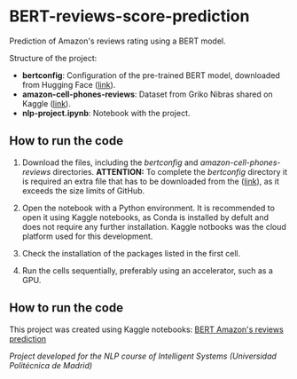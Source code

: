 # BERT-reviews-score-prediction
Prediction of Amazon's reviews rating using a BERT model.

Structure of the project:
* **bertconfig**: Configuration of the pre-trained BERT model, downloaded from Hugging Face ([link](https://storage.googleapis.com/bert_models/2018_10_18/uncased_L-12_H-768_A-12.zip)).
* **amazon-cell-phones-reviews**: Dataset from Griko Nibras shared on Kaggle ([link](http://https://www.kaggle.com/grikomsn/amazon-cell-phones-reviews?select=20191226-reviews.csv)).
* **nlp-project.ipynb**: Notebook with the project.

## How to run the code

1) Download the files, including the *bertconfig* and *amazon-cell-phones-reviews* directories. **ATTENTION:** To complete the *bertconfig* directory it is required an extra file that has to be downloaded from the ([link](https://storage.googleapis.com/bert_models/2018_10_18/uncased_L-12_H-768_A-12.zip)), as it exceeds the size limits of GitHub.

2) Open the notebook with a Python environment. It is recommended to open it using Kaggle notebooks, as Conda is installed by defult and does not require any further installation. Kaggle notbooks was the cloud platform used for this development.

3) Check the installation of the packages listed in the first cell.

4) Run the cells sequentially, preferably using an accelerator, such as a GPU.


## How to run the code

This project was created using Kaggle notebooks: [BERT Amazon's reviews prediction](https://www.kaggle.com/paurodrguezinserte/reviews-prediction)


*Project developed for the NLP course of Intelligent Systems (Universidad Politécnica de Madrid)*
